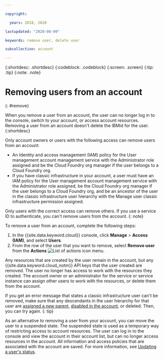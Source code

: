 ```yaml
---

copyright:

  years: 2018, 2020

lastupdated: "2020-06-09"

keywords: remove user, delete user

subcollection: account

---
```


{:shortdesc: .shortdesc}
{:codeblock: .codeblock}
{:screen: .screen}
{:tip: .tip}
{:note: .note}

# Removing users from an account
{: #remove}

When you remove a user from an account, the user can no longer log in to the console, switch to your account, or access account resources. Removing a user from an account doesn't delete the IBMid for the user.
{:shortdesc}

Only account owners or users with the following access can remove users from an account:

* An Identity and access management (IAM) policy for the User management account management service with the Administrator role assigned and be the Cloud Foundry org manager if the user belongs to a Cloud Foundry org.
* If you have classic infrastructure in your account, a user must have an IAM policy for the User management account management service with the Administrator role assigned, be the Cloud Foundry org manager if the user belongs to a Cloud Foundry org, and be an ancestor of the user in the classic infrastructure user hierarchy with the Manage user classic infrastructure permission assigned.

Only users with the correct access can remove others. If you use a service ID to authenticate, you can't remove users from the account.
{: note}

To remove a user from an account, complete the following steps:

1. In the {{site.data.keyword.cloud}} console, click **Manage** &gt; **Access (IAM)**, and select **Users**.
2. From the row of the user that you want to remove, select **Remove user** from the **Actions** ![List of actions icon](../icons/action-menu-icon.svg) menu.

Any resources that are created by the user remain in the account, but any {{site.data.keyword.cloud_notm}} API keys that the user created are removed. The user no longer has access to work with the resources they created. The account owner or an administrator for the service or service instance can assign other users to work with the resources, or delete them from the account.

If you get an error message that states a classic infrastructure user can't be removed, make sure that any descendants in the user hierarchy for that user are [assigned a new parent](/docs/account?topic=account-iam-user-setting#update-parent), [disabled in the account](/docs/account?topic=account-status), or deleted. Then, you can try again.
{: tip}

As an alternative to removing a user from your account, you can move the user to a suspended state. The suspended state is used as a temporary way of restricting access to account resources. The user can log in to the console and view the account in their account list, but can no longer access resources in the account. All information and access policies that are associated with the account are saved. For more information, see [Updating a user's status](/docs/account?topic=account-status).
